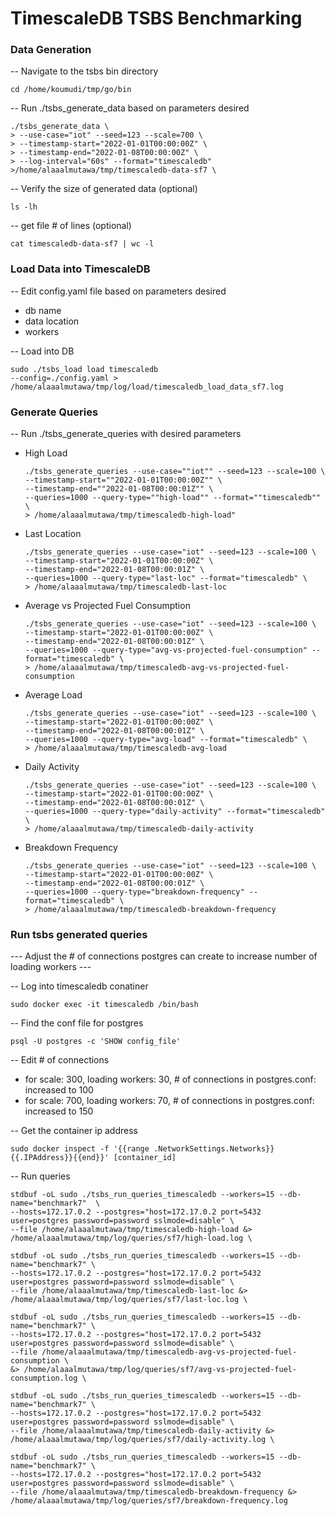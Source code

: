 # TimescaleDB TSBS Benchmarking

### Data Generation

-- Navigate to the tsbs bin directory 

```
cd /home/koumudi/tmp/go/bin
```
-- Run ./tsbs_generate_data based on parameters desired 
```
./tsbs_generate_data \
> --use-case="iot" --seed=123 --scale=700 \
> --timestamp-start="2022-01-01T00:00:00Z" \
> --timestamp-end="2022-01-08T00:00:00Z" \
> --log-interval="60s" --format="timescaledb" >/home/alaaalmutawa/tmp/timescaledb-data-sf7 \
```

-- Verify the size of generated data (optional)

```
ls -lh
```

-- get file # of lines (optional)

```
cat timescaledb-data-sf7 | wc -l
```

### Load Data into TimescaleDB

-- Edit config.yaml file based on parameters desired 

- db name 
- data location
- workers 

-- Load into DB 

```
sudo ./tsbs_load load timescaledb 
--config=./config.yaml > /home/alaaalmutawa/tmp/log/load/timescaledb_load_data_sf7.log
```

### Generate Queries 

-- Run ./tsbs_generate_queries with desired parameters 

- High Load
    ```
    ./tsbs_generate_queries --use-case=""iot"" --seed=123 --scale=100 \
    --timestamp-start=""2022-01-01T00:00:00Z"" \
    --timestamp-end=""2022-01-08T00:00:01Z"" \
    --queries=1000 --query-type=""high-load"" --format=""timescaledb"" \
    > /home/alaaalmutawa/tmp/timescaledb-high-load"
    ```
- Last Location 

    ```
    ./tsbs_generate_queries --use-case="iot" --seed=123 --scale=100 \
    --timestamp-start="2022-01-01T00:00:00Z" \
    --timestamp-end="2022-01-08T00:00:01Z" \
    --queries=1000 --query-type="last-loc" --format="timescaledb" \
    > /home/alaaalmutawa/tmp/timescaledb-last-loc
    ```
- Average vs Projected Fuel Consumption
    ```
    ./tsbs_generate_queries --use-case="iot" --seed=123 --scale=100 \
    --timestamp-start="2022-01-01T00:00:00Z" \
    --timestamp-end="2022-01-08T00:00:01Z" \
    --queries=1000 --query-type="avg-vs-projected-fuel-consumption" --format="timescaledb" \
    > /home/alaaalmutawa/tmp/timescaledb-avg-vs-projected-fuel-consumption
    ```
- Average Load    
    ```
    ./tsbs_generate_queries --use-case="iot" --seed=123 --scale=100 \
    --timestamp-start="2022-01-01T00:00:00Z" \
    --timestamp-end="2022-01-08T00:00:01Z" \
    --queries=1000 --query-type="avg-load" --format="timescaledb" \
    > /home/alaaalmutawa/tmp/timescaledb-avg-load
    ```
- Daily Activity 
    
    ```
    ./tsbs_generate_queries --use-case="iot" --seed=123 --scale=100 \
    --timestamp-start="2022-01-01T00:00:00Z" \
    --timestamp-end="2022-01-08T00:00:01Z" \
    --queries=1000 --query-type="daily-activity" --format="timescaledb" \
    > /home/alaaalmutawa/tmp/timescaledb-daily-activity 
    ```
- Breakdown Frequency 
    
    ```
    ./tsbs_generate_queries --use-case="iot" --seed=123 --scale=100 \
    --timestamp-start="2022-01-01T00:00:00Z" \
    --timestamp-end="2022-01-08T00:00:01Z" \
    --queries=1000 --query-type="breakdown-frequency" --format="timescaledb" \
    > /home/alaaalmutawa/tmp/timescaledb-breakdown-frequency
    ```
    
### Run tsbs generated queries 

--- Adjust the # of connections postgres can create to increase number of loading workers ---

-- Log into timescaledb conatiner 

```
sudo docker exec -it timescaledb /bin/bash
```

-- Find the conf file for postgres 

```
psql -U postgres -c 'SHOW config_file'
```

-- Edit # of connections 

- for scale: 300, loading workers: 30, # of connections in postgres.conf: increased to 100
- for scale: 700, loading workers: 70, # of connections in postgres.conf: increased to 150

-- Get the container ip address 

```
sudo docker inspect -f '{{range .NetworkSettings.Networks}}{{.IPAddress}}{{end}}' [container_id]
```

-- Run queries 

``` 
stdbuf -oL sudo ./tsbs_run_queries_timescaledb --workers=15 --db-name="benchmark7"  \
--hosts=172.17.0.2 --postgres="host=172.17.0.2 port=5432  user=postgres password=password sslmode=disable" \
--file /home/alaaalmutawa/tmp/timescaledb-high-load &> /home/alaaalmutawa/tmp/log/queries/sf7/high-load.log \
```

``` 
stdbuf -oL sudo ./tsbs_run_queries_timescaledb --workers=15 --db-name="benchmark7" \
--hosts=172.17.0.2 --postgres="host=172.17.0.2 port=5432  user=postgres password=password sslmode=disable" \
--file /home/alaaalmutawa/tmp/timescaledb-last-loc &> /home/alaaalmutawa/tmp/log/queries/sf7/last-loc.log \
```

``` 
stdbuf -oL sudo ./tsbs_run_queries_timescaledb --workers=15 --db-name="benchmark7" \
--hosts=172.17.0.2 --postgres="host=172.17.0.2 port=5432  user=postgres password=password sslmode=disable" \
--file /home/alaaalmutawa/tmp/timescaledb-avg-vs-projected-fuel-consumption \
&> /home/alaaalmutawa/tmp/log/queries/sf7/avg-vs-projected-fuel-consumption.log \
```

```
stdbuf -oL sudo ./tsbs_run_queries_timescaledb --workers=15 --db-name="benchmark7" \
--hosts=172.17.0.2 --postgres="host=172.17.0.2 port=5432  user=postgres password=password sslmode=disable" \
--file /home/alaaalmutawa/tmp/timescaledb-daily-activity &> /home/alaaalmutawa/tmp/log/queries/sf7/daily-activity.log \
```

```
stdbuf -oL sudo ./tsbs_run_queries_timescaledb --workers=15 --db-name="benchmark7" \
--hosts=172.17.0.2 --postgres="host=172.17.0.2 port=5432  user=postgres password=password sslmode=disable" \
--file /home/alaaalmutawa/tmp/timescaledb-breakdown-frequency &> /home/alaaalmutawa/tmp/log/queries/sf7/breakdown-frequency.log
```
